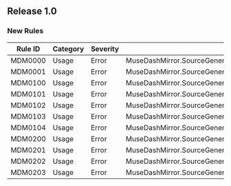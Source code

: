 ## Release 1.0

### New Rules

| Rule ID | Category | Severity | Notes                                                                       |
|---------|----------|----------|-----------------------------------------------------------------------------|
| MDM0000 | Usage    | Error    | MuseDashMirror.SourceGenerators.Analyzers.LoggerAnalyzer                    |
| MDM0001 | Usage    | Error    | MuseDashMirror.SourceGenerators.Analyzers.MelonModClassAnalyzer             |
| MDM0100 | Usage    | Error    | MuseDashMirror.SourceGenerators.Analyzers.EventAnalyzers.PatchEventAnalyzer |
| MDM0101 | Usage    | Error    | MuseDashMirror.SourceGenerators.Analyzers.EventAnalyzers.SceneEventAnalyzer |
| MDM0102 | Usage    | Error    | MuseDashMirror.SourceGenerators.Analyzers.EventAnalyzers.EventAnalyzer      |
| MDM0103 | Usage    | Error    | MuseDashMirror.SourceGenerators.Analyzers.EventAnalyzers.EventAnalyzer      |
| MDM0104 | Usage    | Error    | MuseDashMirror.SourceGenerators.Analyzers.EventAnalyzers.EventAnalyzer      |
| MDM0200 | Usage    | Error    | MuseDashMirror.SourceGenerators.Analyzers.PnlMenuToggleAnalyzer             |
| MDM0201 | Usage    | Error    | MuseDashMirror.SourceGenerators.Analyzers.PnlMenuToggleAnalyzer             |
| MDM0202 | Usage    | Error    | MuseDashMirror.SourceGenerators.Analyzers.PnlMenuToggleAnalyzer             |
| MDM0203 | Usage    | Error    | MuseDashMirror.SourceGenerators.Analyzers.PnlMenuToggleAnalyzer             |